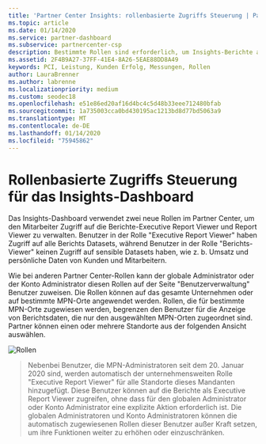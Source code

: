 ```yaml
---
title: 'Partner Center Insights: rollenbasierte Zugriffs Steuerung | Partner Center'
ms.topic: article
ms.date: 01/14/2020
ms.service: partner-dashboard
ms.subservice: partnercenter-csp
description: Bestimmte Rollen sind erforderlich, um Insights-Berichte anzuzeigen.
ms.assetid: 2F4B9A27-37FF-41E4-8A26-5EAE88DD8A49
keywords: PCI, Leistung, Kunden Erfolg, Messungen, Rollen
author: LauraBrenner
ms.author: labrenne
ms.localizationpriority: medium
ms.custom: seodec18
ms.openlocfilehash: e51e86ed20af16d4bc4c5d48b33eee712480bfab
ms.sourcegitcommit: 1a735003cca0bd430195ac1213bd8d77bd5063a9
ms.translationtype: MT
ms.contentlocale: de-DE
ms.lasthandoff: 01/14/2020
ms.locfileid: "75945862"
---
```

# <a name="roles-based-access-control-to-the-insights-dashboard"></a>Rollenbasierte Zugriffs Steuerung für das Insights-Dashboard

Das Insights-Dashboard verwendet zwei neue Rollen im Partner Center, um den Mitarbeiter Zugriff auf die Berichte-Executive Report Viewer und Report Viewer zu verwalten.  Benutzer in der Rolle "Executive Report Viewer" haben Zugriff auf alle Berichts Datasets, während Benutzer in der Rolle "Berichts-Viewer" keinen Zugriff auf sensible Datasets haben, wie z. b. Umsatz und persönliche Daten von Kunden und Mitarbeitern.  

Wie bei anderen Partner Center-Rollen kann der globale Administrator oder der Konto Administrator diesen Rollen auf der Seite "Benutzerverwaltung" Benutzer zuweisen. Die Rollen können auf das gesamte Unternehmen oder auf bestimmte MPN-Orte angewendet werden. Rollen, die für bestimmte MPN-Orte zugewiesen werden, begrenzen den Benutzer für die Anzeige von Berichtsdaten, die nur den ausgewählten MPN-Orten zugeordnet sind. Partner können einen oder mehrere Standorte aus der folgenden Ansicht auswählen.

![Rollen](images/pci/roles.png)

>Nebenbei Benutzer, die MPN-Administratoren seit dem 20. Januar 2020 sind, werden automatisch der unternehmensweiten Rolle "Executive Report Viewer" für alle Standorte dieses Mandanten hinzugefügt. Diese Benutzer können auf die Berichte als Executive Report Viewer zugreifen, ohne dass für den globalen Administrator oder Konto Administrator eine explizite Aktion erforderlich ist. Die globalen Administratoren und Konto Administratoren können die automatisch zugewiesenen Rollen dieser Benutzer außer Kraft setzen, um ihre Funktionen weiter zu erhöhen oder einzuschränken.